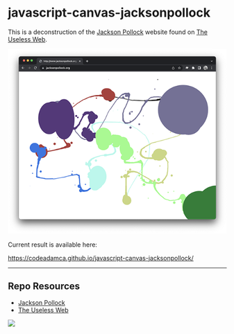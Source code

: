 # javascript-canvas-jacksonpollock

This is a deconstruction of the [Jackson Pollock](https://jacksonpollock.org/) website found on [The Useless Web](https://theuselessweb.com/).

![Jackson Pollock - The Useless Web](_readme/screenshot-jacksonpollock.png)

Current result is available here:

https://codeadamca.github.io/javascript-canvas-jacksonpollock/

***

## Repo Resources

* [Jackson Pollock]([https://tailwindcss.com/](https://jacksonpollock.org/))
* [The Useless Web](https://theuselessweb.com/)

<a href="https://codeadam.ca">
<img src="https://codeadam.ca/images/code-block.png" width="100">
</a>
